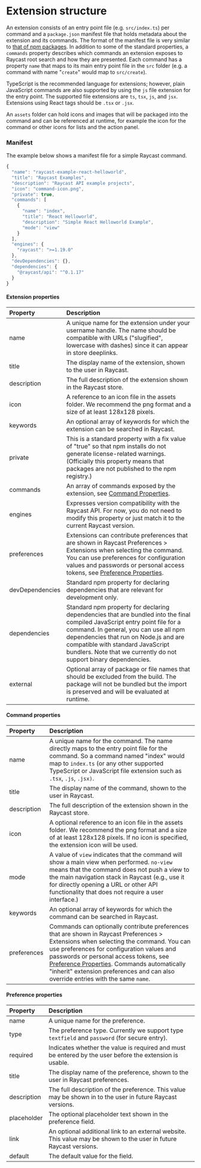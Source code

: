 # Extension structure

An extension consists of an entry point file \(e.g. `src/index.ts`\) per command and a `package.json` manifest file that holds metadata about the extension and its commands. The format of the manifest file is very similar to [that of npm packages](https://docs.npmjs.com/cli/v7/configuring-npm/package-json). In addition to some of the standard properties, a `commands` property describes which commands an extension exposes to Raycast root search and how they are presented. Each command has a property `name` that maps to its main entry point file in the `src` folder \(e.g. a command with name "`create`" would map to `src/create`\).

TypeScript is the recommended language for extensions; however, plain JavaScript commands are also supported by using the `js` file extension for the entry point. The supported file extensions are `ts`, `tsx`, `js`, and `jsx`. Extensions using React tags should be `.tsx` or `.jsx`.

An `assets` folder can hold icons and images that will be packaged into the command and can be referenced at runtime, for example the icon for the command or other icons for lists and the action panel.

### Manifest

The example below shows a manifest file for a simple Raycast command. 

```javascript
{
  "name": "raycast-example-react-helloworld",
  "title": "Raycast Examples",
  "description": "Raycast API example projects",
  "icon": "command-icon.png",
  "private": true,
  "commands": [
    {
      "name": "index",
      "title": "React Helloworld",
      "description": "Simple React Helloworld Example",
      "mode": "view"
    }
  ],
  "engines": {
    "raycast": ">=1.19.0"
  },
  "devDependencies": {},
  "dependencies": {
    "@raycast/api": "^0.1.17"
  }
}
```

#### Extension properties

| Property | Description |
| :--- | :--- |
| name | A unique name for the extension under your username handle. The name should be compatible with URLs \("slugified", lowercase with dashes\) since it can appear in store deeplinks. |
| title | The display name of the extension, shown to the user in Raycast. |
| description | The full description of the extension shown in the Raycast store. |
| icon | A reference to an icon file in the assets folder. We recommend the png format and a size of at least 128x128 pixels. |
| keywords | An optional array of keywords for which the extension can be searched in Raycast. |
| private | This is a standard property with a fix value of "true" so that npm installs do not generate license-related warnings. \(Officially this property means that packages are not published to the npm registry.\) |
| commands | An array of commands exposed by the extension, see [Command Properties](file:///Users/mann/Developer/api-alpha/documentation/index.html#command-properties). |
| engines | Expresses version compatibility with the Raycast API. For now, you do not need to modify this property or just match it to the current Raycast version. |
| preferences | Extensions can contribute preferences that are shown in Raycast Preferences &gt; Extensions when selecting the command. You can use preferences for configuration values and passwords or personal access tokens, see [Preference Properties](file:///Users/mann/Developer/api-alpha/documentation/index.html#preference-properties). |
| devDependencies | Standard npm property for declaring dependencies that are relevant for development only. |
| dependencies | Standard npm property for declaring dependencies that are bundled into the final compiled JavaScript entry point file for a command. In general, you can use all npm dependencies that run on Node.js and are compatible with standard JavaScript bundlers. Note that we currently do not support binary dependencies. |
| external | Optional array of package or file names that should be excluded from the build. The package will not be bundled but the import is preserved and will be evaluated at runtime. |

#### Command properties

| Property | Description |
| :--- | :--- |
| name | A unique name for the command. The name directly maps to the entry point file for the command. So a command named "index" would map to `index.ts` \(or any other supported TypeScript or JavaScript file extension such as `.tsx`, `.js`, `.jsx)`. |
| title | The display name of the command, shown to the user in Raycast. |
| description | The full description of the extension shown in the Raycast store. |
| icon | A optional reference to an icon file in the assets folder. We recommend the png format and a size of at least 128x128 pixels. If no icon is specified, the extension icon will be used. |
| mode | A value of `view` indicates that the command will show a main view when performed. `no-view` means that the command does not push a view to the main navigation stack in Raycast \(e.g., use it for directly opening a URL or other API functionality that does not require a user interface.\) |
| keywords | An optional array of keywords for which the command can be searched in Raycast. |
| preferences | Commands can optionally contribute preferences that are shown in Raycast Preferences &gt; Extensions when selecting the command. You can use preferences for configuration values and passwords or personal access tokens, see [Preference Properties](file:///Users/mann/Developer/api-alpha/documentation/index.html#preference-properties). Commands automatically "inherit" extension preferences and can also override entries with the same `name`. |

#### Preference properties

| Property | Description |
| :--- | :--- |
| name | A unique name for the preference. |
| type | The preference type. Currently we support type `textfield` and `password` \(for secure entry\). |
| required | Indicates whether the value is required and must be entered by the user before the extension is usable. |
| title | The display name of the preference, shown to the user in Raycast preferences. |
| description | The full description of the preference. This value may be shown in to the user in future Raycast versions. |
| placeholder | The optional placeholder text shown in the preference field. |
| link | An optional additional link to an external website. This value may be shown to the user in future Raycast versions. |
| default | The default value for the field. |

